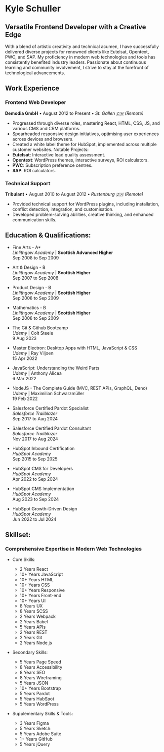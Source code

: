# Kyle Schuller
## Versatile Frontend Developer with a Creative Edge
With a blend of artistic creativity and technical acumen, I have successfully delivered diverse projects for renowned clients like Eutelsat, Opentext, PWC, and SAP.
My proficiency in modern web technologies and tools has consistently benefited industry leaders.
Passionate about continuous learning and community involvement, I strive to stay at the forefront of technological advancements.

## Work Experience

### Frontend Web Developer
**Demodia GmbH** • August 2012 to Present • _St. Gallen 🇨🇭 (Remote)_
- Progressed through diverse roles, mastering React, HTML, CSS, JS, and various CMS and CRM platforms.
- Spearheaded responsive design initiatives, optimising user experiences across devices and browsers.
- Created a white label theme for HubSpot, implemented across multiple customer websites.
Notable Projects:
- **Eutelsat**: Interactive lead quality assessment.
- **Opentext**: WordPress themes, interactive surveys, ROI calculators.
- **PWC**: Subscription preference centres.
- **SAP**: ROI calculators.

### Technical Support
**Tribulant** • August 2010 to August 2012 • _Rustenburg 🇿🇦 (Remote)_
- Provided technical support for WordPress plugins, including installation, conflict detection, integration, and customisation.
- Developed problem-solving abilities, creative thinking, and enhanced communication skills.

## Education & Qualifications:

- Fine Arts - A*  
_Linlithgow Academy_ | **Scottish Advanced Higher**  
Sep 2008 to Sep 2009

- Art & Design - B  
_Linlithgow Academy_ | **Scottish Higher**  
Sep 2007 to Sep 2008

- Product Design - B  
_Linlithgow Academy_ | **Scottish Higher**  
Sep 2008 to Sep 2009

- Mathematics - B  
_Linlithgow Academy_ | **Scottish Higher**  
Sep 2008 to Sep 2009

- The Git & Github Bootcamp  
_Udemy_ | Colt Steele  
9 Aug 2023

- Master Electron: Desktop Apps with HTML, JavaScript & CSS  
_Udemy_ | Ray Viljoen  
15 Apr 2022

- JavaScript: Understanding the Weird Parts  
_Udemy_ | Anthony Alicea  
6 Mar 2022

- NodeJS - The Complete Guide (MVC, REST APIs, GraphQL, Deno)  
_Udemy_ | Maximilian Schwarzmüller  
19 Feb 2022

- Salesforce Certified Pardot Specialist  
_Salesforce Trailblazer_  
Sep 2017 to Aug 2024

- Salesforce Certified Pardot Consultant  
_Salesforce Trailblazer_  
Nov 2017 to Aug 2024

- HubSpot Inbound Certification  
_HubSpot Academy_  
Sep 2015 to Sep 2025

- HubSpot CMS for Developers  
_HubSpot Academy_  
Apr 2022 to Sep 2024

- HubSpot CMS Implementation  
_HubSpot Academy_  
Aug 2023 to Sep 2024

- HubSpot Growth-Driven Design  
_HubSpot Academy_  
Jun 2022 to Jul 2024

## Skillset:
### Comprehensive Expertise in Modern Web Technologies

- Core Skills:
  - 2 Years React
  - 10+ Years JavaScript
  - 10+ Years HTML
  - 10+ Years CSS
  - 10+ Years Responsive
  - 10+ Years Front-end
  - 10+ Years UI
  - 8 Years UX
  - 8 Years SCSS
  - 2 Years Webpack
  - 2 Years Babel
  - 5 Years APIs
  - 2 Years REST
  - 2 Years Git
  - 2 Years Node.js

- Secondary Skills:
  - 5 Years Page Speed
  - 8 Years Accessibility
  - 8 Years SEO
  - 8 Years Wireframing
  - 5 Years JSON
  - 10+ Years Bootstrap
  - 5 Years Pardot
  - 5 Years HubSpot
  - 5 Years WordPress

- Supplementary Skills & Tools:
  - 3 Years Figma
  - 5 Years Sketch
  - 5 Years Adobe Suite
  - 1+ Years GitHub
  - 5 Years jQuery



<!---
KyleSchullerDEV/KyleSchullerDEV is a ✨ special ✨ repository because its `README.md` (this file) appears on your GitHub profile.
You can click the Preview link to take a look at your changes.
--->
